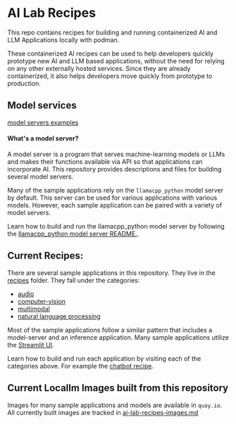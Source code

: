 # AI Lab Recipes

This repo contains recipes for building and running containerized AI and LLM Applications locally with podman.

These containerized AI recipes can be used to help developers quickly prototype new AI and LLM based applications, without the need for relying
on any other externally hosted services. Since they are already containerized, it also helps developers move quickly from prototype to production.

## Model services

[model servers examples](./model_servers)

#### What's a model server?

A model server is a program that serves machine-learning models or LLMs and makes their functions available via API so that
applications can incorporate AI. This repository provides descriptions and files for building  several model servers.

Many of the sample applications rely on the `llamacpp_python` model server by default. This server can be used for various applications with various models.
However, each sample application can be paired with a variety of model servers.

Learn how to build and run the llamacpp_python model server by following the [llamacpp_python model server README.](/model_servers/llamacpp_python/README.md).

## Current Recipes: 

There are several sample applications in this repository. They live in the [recipes](./recipes) folder. 
They fall under the categories:

* [audio](./recipes/audio)
* [computer-vision](./recipes/computer_vision)
* [multimodal](./recipes/multimodal)
* [natural language processing](./recipes/natural_language_processing)


Most of the sample applications follow a similar pattern that includes a model-server and an inference application.
Many sample applications utilize the [Streamlit UI](https://docs.streamlit.io/).

Learn how to build and run each application by visiting each of the categories above. For example
the [chatbot recipe](./recipes/natural_language_processing/chatbot).


## Current Locallm Images built from this repository

Images for many sample applications and models are available in `quay.io`. All currently built images are  tracked in
[ai-lab-recipes-images.md](./ai-lab-recipes-images.md)

